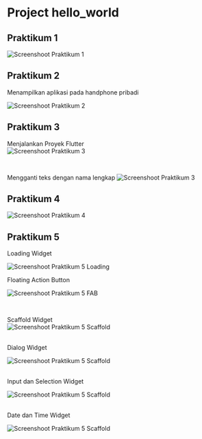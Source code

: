 # Project hello_world

## Praktikum 1

![Screenshoot Praktikum 1](images/Praktikum_1.png)

## Praktikum 2
Menampilkan aplikasi pada handphone pribadi <br>

![Screenshoot Praktikum 2](images/Praktikum_2.jpg)


## Praktikum 3
Menjalankan Proyek Flutter <br>
![Screenshoot Praktikum 3](images/Praktikum_3_Langkah_11.png)

<br>

Mengganti teks dengan nama lengkap
![Screenshoot Praktikum 3](images/Praktikum_3_Langkah_12.png)

## Praktikum 4
![Screenshoot Praktikum 4](images/Praktikum_4.png)

## Praktikum 5
Loading Widget
<br>

![Screenshoot Praktikum 5 Loading](images/Praktikum_5_loading_widget.png)
<br>

Floating Action Button <br>

![Screenshoot Praktikum 5 FAB](images/Praktikum_5_fab_widget.png)

<br>

Scaffold Widget <br>
![Screenshoot Praktikum 5 Scaffold](images/Praktikum_5_scaffold_widget.png)

<br> Dialog Widget <br>

![Screenshoot Praktikum 5 Scaffold](images/Praktikum_5_dialog_widget.png)

<br> Input dan Selection Widget <br>

![Screenshoot Praktikum 5 Scaffold](images/Praktikum_5_input_widget.png)

<br> Date dan Time Widget <br>

![Screenshoot Praktikum 5 Scaffold](images/Praktikum_5_date_widget.png)
